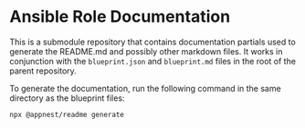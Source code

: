 # Ansible Role Documentation

This is a submodule repository that contains documentation partials used to generate the README.md and possibly other markdown files. It works in conjunction with the `blueprint.json` and `blueprint.md` files in the root of the parent repository.

To generate the documentation, run the following command in the same directory as the blueprint files:

```
npx @appnest/readme generate
```
